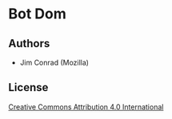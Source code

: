 # Bot Dom

## Authors

* Jim Conrad (Mozilla)

## License

[Creative Commons Attribution 4.0 International](https://creativecommons.org/licenses/by/4.0/)
